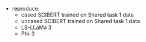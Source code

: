 * reproduce:
    * cased SCIBERT trained on Shared task 1 data
    * uncased SCIBERT trained on Shared task 1 data
    * LS-LLaMa 3
    * Phi-3
